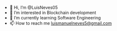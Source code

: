 - 👋 Hi, I’m @LuisNeves05
- 👀 I’m interested in Blockchain development
- 🌱 I’m currently learning Software Engineering
- 📫 How to reach me luismanuelneves5@gmail.com

<!---
LuisNeves05/LuisNeves05 is a ✨ special ✨ repository because its `README.md` (this file) appears on your GitHub profile.
You can click the Preview link to take a look at your changes.
--->
